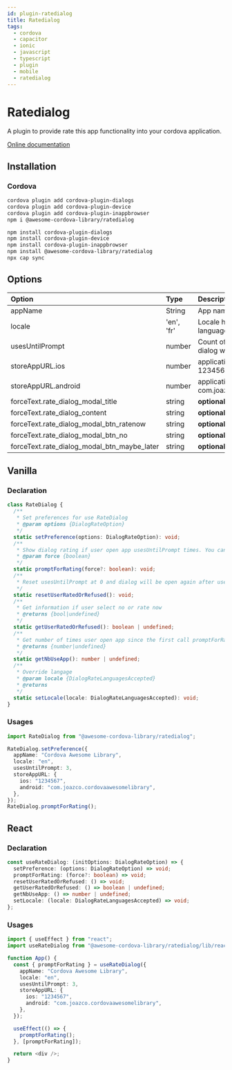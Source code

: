 ```yaml
---
id: plugin-ratedialog
title: Ratedialog
tags:
  - cordova
  - capacitor
  - ionic
  - javascript
  - typescript
  - plugin
  - mobile
  - ratedialog
---
```


# Ratedialog

A plugin to provide rate this app functionality into your cordova application.

[Online documentation](https://awesomecordovalibrary.com)

## Installation

### Cordova

```sh
cordova plugin add cordova-plugin-dialogs
cordova plugin add cordova-plugin-device
cordova plugin add cordova-plugin-inappbrowser
npm i @awesome-cordova-library/ratedialog
```

```bash
npm install cordova-plugin-dialogs
npm install cordova-plugin-device
npm install cordova-plugin-inappbrowser
npm install @awesome-cordova-library/ratedialog
npx cap sync
```

## Options

| Option                                      | Type       | Description                                                            |
| :------------------------------------------ | :--------- | :--------------------------------------------------------------------- |
| appName                                     | String     | App name                                                               |
| locale                                      | 'en', 'fr' | Locale have to use, if you use other language use **forceText** option |
| usesUntilPrompt                             | number     | Count of runs of application before dialog will be displayed           |
| storeAppURL.ios                             | number     | application id in AppStore (ex: 1234567)                               |
| storeAppURL.android                         | number     | application id in Google Store (ex: com.joazco.cordovaawesomelibrary)  |
| forceText.rate_dialog_modal_title           | string     | **optional** Title of modal                                            |
| forceText.rate_dialog_content               | string     | **optional** Content of modal                                          |
| forceText.rate_dialog_modal_btn_ratenow     | string     | **optional** Text of button rate now                                   |
| forceText.rate_dialog_modal_btn_no          | string     | **optional** Text of button no                                         |
| forceText.rate_dialog_modal_btn_maybe_later | string     | **optional** Text of button maybe later                                |

## Vanilla

### Declaration

```typescript
class RateDialog {
  /**
   * Set preferences for use RateDialog
   * @param options {DialogRateOption}
   */
  static setPreference(options: DialogRateOption): void;
  /**
   * Show dialog rating if user open app usesUntilPrompt times. You can force open dialog with force = true. If user had select no or rate now dialog won't open again. If user selected later usesUntilPrompt is reset at 0.
   * @param force {boolean}
   */
  static promptForRating(force?: boolean): void;
  /**
   * Reset usesUntilPrompt at 0 and dialog will be open again after user open app usesUntilPrompt times
   */
  static resetUserRatedOrRefused(): void;
  /**
   * Get information if user select no or rate now
   * @returns {bool|undefined}
   */
  static getUserRatedOrRefused(): boolean | undefined;
  /**
   * Get number of times user open app since the first call promptForRating
   * @returns {number|undefined}
   */
  static getNbUseApp(): number | undefined;
  /**
   * Override langage
   * @param locale {DialogRateLanguagesAccepted}
   * @returns
   */
  static setLocale(locale: DialogRateLanguagesAccepted): void;
}
```

### Usages

```typescript
import RateDialog from "@awesome-cordova-library/ratedialog";

RateDialog.setPreference({
  appName: "Cordova Awesome Library",
  locale: "en",
  usesUntilPrompt: 3,
  storeAppURL: {
    ios: "1234567",
    android: "com.joazco.cordovaawesomelibrary",
  },
});
RateDialog.promptForRating();
```

## React

### Declaration

```typescript
const useRateDialog: (initOptions: DialogRateOption) => {
  setPreference: (options: DialogRateOption) => void;
  promptForRating: (force?: boolean) => void;
  resetUserRatedOrRefused: () => void;
  getUserRatedOrRefused: () => boolean | undefined;
  getNbUseApp: () => number | undefined;
  setLocale: (locale: DialogRateLanguagesAccepted) => void;
};
```

### Usages

```typescript
import { useEffect } from "react";
import useRateDialog from "@awesome-cordova-library/ratedialog/lib/react";

function App() {
  const { promptForRating } = useRateDialog({
    appName: "Cordova Awesome Library",
    locale: "en",
    usesUntilPrompt: 3,
    storeAppURL: {
      ios: "1234567",
      android: "com.joazco.cordovaawesomelibrary",
    },
  });

  useEffect(() => {
    promptForRating();
  }, [promptForRating]);

  return <div />;
}
```
